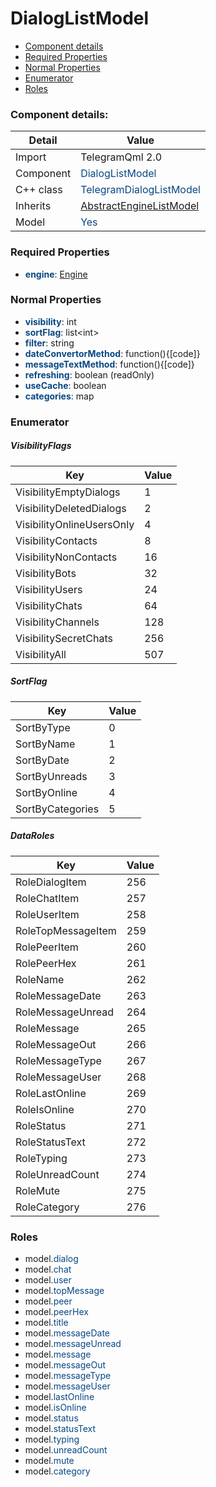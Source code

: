 # DialogListModel

 * [Component details](#component-details)
 * [Required Properties](#required-properties)
 * [Normal Properties](#normal-properties)
 * [Enumerator](#enumerator)
 * [Roles](#roles)


### Component details:

|Detail|Value|
|------|-----|
|Import|TelegramQml 2.0|
|Component|<font color='#074885'>DialogListModel</font>|
|C++ class|<font color='#074885'>TelegramDialogListModel</font>|
|Inherits|<font color='#074885'>[AbstractEngineListModel](abstractenginelistmodel.md)</font>|
|Model|<font color='#074885'>Yes</font>|


### Required Properties

* <font color='#074885'><b>engine</b></font>: [Engine](engine.md)


### Normal Properties

* <font color='#074885'><b>visibility</b></font>: int
* <font color='#074885'><b>sortFlag</b></font>: list&lt;int&gt;
* <font color='#074885'><b>filter</b></font>: string
* <font color='#074885'><b>dateConvertorMethod</b></font>: function(){[code]}
* <font color='#074885'><b>messageTextMethod</b></font>: function(){[code]}
* <font color='#074885'><b>refreshing</b></font>: boolean (readOnly)
* <font color='#074885'><b>useCache</b></font>: boolean
* <font color='#074885'><b>categories</b></font>: map




### Enumerator


##### VisibilityFlags

|Key|Value|
|---|-----|
|VisibilityEmptyDialogs|1|
|VisibilityDeletedDialogs|2|
|VisibilityOnlineUsersOnly|4|
|VisibilityContacts|8|
|VisibilityNonContacts|16|
|VisibilityBots|32|
|VisibilityUsers|24|
|VisibilityChats|64|
|VisibilityChannels|128|
|VisibilitySecretChats|256|
|VisibilityAll|507|

##### SortFlag

|Key|Value|
|---|-----|
|SortByType|0|
|SortByName|1|
|SortByDate|2|
|SortByUnreads|3|
|SortByOnline|4|
|SortByCategories|5|

##### DataRoles

|Key|Value|
|---|-----|
|RoleDialogItem|256|
|RoleChatItem|257|
|RoleUserItem|258|
|RoleTopMessageItem|259|
|RolePeerItem|260|
|RolePeerHex|261|
|RoleName|262|
|RoleMessageDate|263|
|RoleMessageUnread|264|
|RoleMessage|265|
|RoleMessageOut|266|
|RoleMessageType|267|
|RoleMessageUser|268|
|RoleLastOnline|269|
|RoleIsOnline|270|
|RoleStatus|271|
|RoleStatusText|272|
|RoleTyping|273|
|RoleUnreadCount|274|
|RoleMute|275|
|RoleCategory|276|


### Roles

 * model.<font color='#074885'>dialog</font>
 * model.<font color='#074885'>chat</font>
 * model.<font color='#074885'>user</font>
 * model.<font color='#074885'>topMessage</font>
 * model.<font color='#074885'>peer</font>
 * model.<font color='#074885'>peerHex</font>
 * model.<font color='#074885'>title</font>
 * model.<font color='#074885'>messageDate</font>
 * model.<font color='#074885'>messageUnread</font>
 * model.<font color='#074885'>message</font>
 * model.<font color='#074885'>messageOut</font>
 * model.<font color='#074885'>messageType</font>
 * model.<font color='#074885'>messageUser</font>
 * model.<font color='#074885'>lastOnline</font>
 * model.<font color='#074885'>isOnline</font>
 * model.<font color='#074885'>status</font>
 * model.<font color='#074885'>statusText</font>
 * model.<font color='#074885'>typing</font>
 * model.<font color='#074885'>unreadCount</font>
 * model.<font color='#074885'>mute</font>
 * model.<font color='#074885'>category</font>
